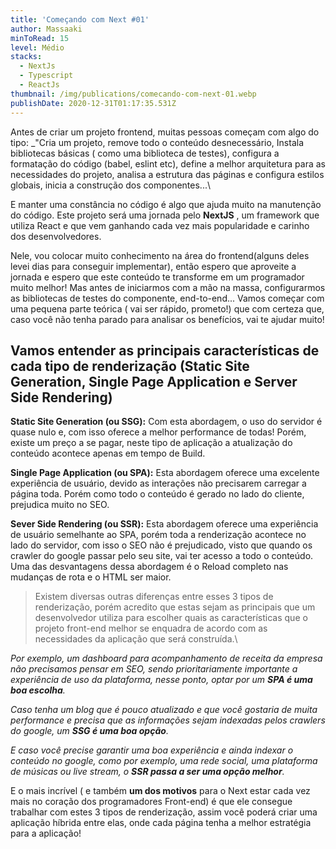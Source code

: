 ```yaml
---
title: 'Começando com Next #01'
author: Massaaki
minToRead: 15
level: Médio
stacks:
  - NextJs
  - Typescript
  - ReactJs
thumbnail: /img/publications/comecando-com-next-01.webp
publishDate: 2020-12-31T01:17:35.531Z
---
```

Antes de criar um projeto frontend, muitas pessoas começam com algo do tipo: 
_"Cria um projeto, remove todo o conteúdo desnecessário, Instala bibliotecas básicas ( como uma biblioteca de testes), configura a formatação do código (babel, eslint etc), define a melhor arquitetura para as necessidades do projeto, analisa a estrutura das páginas e configura estilos globais, inicia a construção dos componentes...\
  
E manter uma constância no código é algo que ajuda muito na manutenção do código. Este projeto será uma jornada pelo **NextJS** , um framework que utiliza React e que vem ganhando cada vez mais popularidade e carinho dos desenvolvedores. 
  
Nele, vou colocar muito conhecimento na área do frontend(alguns deles levei dias para conseguir implementar), então espero que aproveite a jornada e espero que este conteúdo te transforme em um programador muito melhor! Mas antes de iniciarmos com a mão na massa, configurarmos as bibliotecas de testes do componente, end-to-end... Vamos começar com uma pequena parte teórica ( vai ser rápido, prometo!) que com certeza que, caso você não tenha parado para analisar os benefícios, vai te ajudar muito!  

  

## Vamos entender as principais características de cada tipo de renderização (Static Site Generation, Single Page Application e Server Side Rendering)
  

**Static Site Generation (ou SSG):** Com esta abordagem, o uso do servidor é quase nulo e, com isso oferece a melhor performance de todas! Porém, existe um preço a se pagar, neste tipo de aplicação a atualização do conteúdo acontece apenas em tempo de Build.  

  

**Single Page Application (ou SPA):** Esta abordagem oferece uma excelente experiência de usuário, devido as interações não precisarem carregar a página toda. Porém como todo o conteúdo é gerado no lado do cliente, prejudica muito no SEO.  

  

**Sever Side Rendering (ou SSR):** Esta abordagem oferece uma experiência de usuário semelhante ao SPA, porém toda a renderização acontece no lado do servidor, com isso o SEO não é prejudicado, visto que quando os crawler do google passar pelo seu site, vai ter acesso a todo o conteúdo. Uma das desvantagens dessa abordagem é o Reload completo nas mudanças de rota e o HTML ser maior.  

  

> Existem diversas outras diferenças entre esses 3 tipos de renderização, porém acredito que estas sejam as principais que um desenvolvedor utiliza para escolher quais as características que o projeto front-end  melhor se enquadra de acordo com as necessidades da aplicação que será construída.\    

_Por exemplo, um dashboard para acompanhamento de receita da empresa não precisamos pensar em SEO, sendo prioritariamente importante a experiência de uso da plataforma, nesse ponto, optar por um **SPA é uma boa escolha**._  

  

_Caso tenha um blog que é pouco atualizado e que você gostaria de muita performance e precisa que as informações sejam indexadas pelos crawlers do google, um_ _**SSG é uma boa opção**._  

  

_E caso você precise garantir uma boa experiência e ainda indexar o conteúdo no google, como por exemplo, uma rede social, uma plataforma de músicas ou live stream, o **SSR passa a ser uma opção melhor**._  

  

E o mais incrível ( e também **um dos motivos** para o Next estar cada vez mais no coração dos programadores Front-end) é que ele consegue trabalhar com estes 3 tipos de renderização, assim você poderá criar uma aplicação híbrida entre elas, onde cada página tenha a melhor estratégia para a aplicação!
